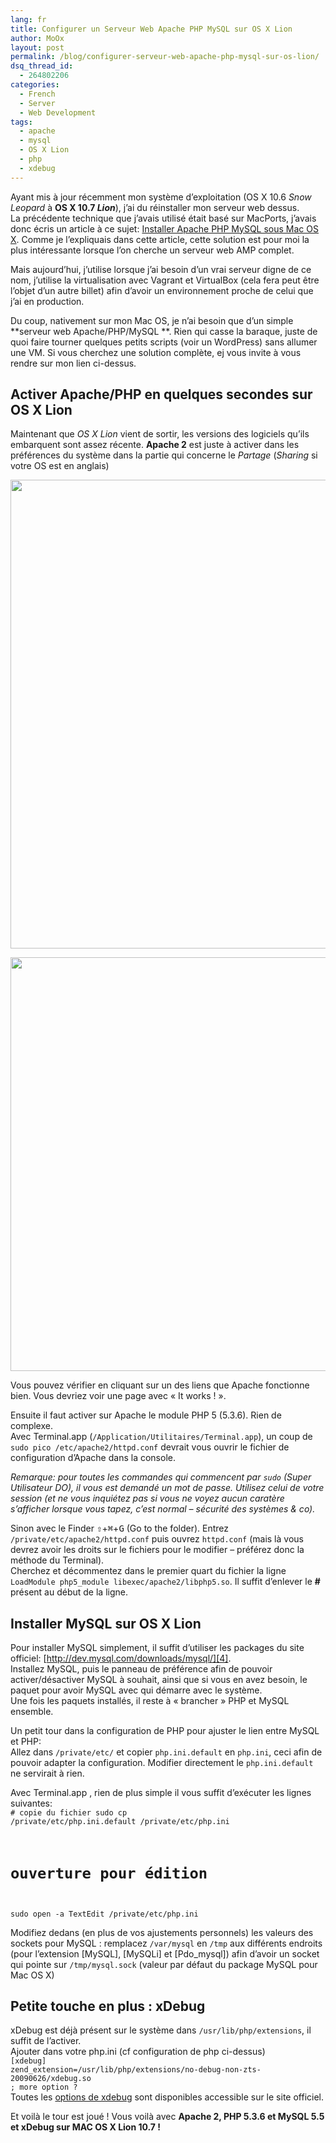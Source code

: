 ```yaml
---
lang: fr
title: Configurer un Serveur Web Apache PHP MySQL sur OS X Lion
author: MoOx
layout: post
permalink: /blog/configurer-serveur-web-apache-php-mysql-sur-os-lion/
dsq_thread_id:
  - 264802206
categories:
  - French
  - Server
  - Web Development
tags:
  - apache
  - mysql
  - OS X Lion
  - php
  - xdebug
---
```

Ayant mis à jour récemment mon système d’exploitation (OS X 10.6 *Snow Leopard* à **OS X 10.7 *Lion***), j’ai du réinstaller mon serveur web dessus.  
La précédente technique que j’avais utilisé était basé sur MacPorts, j’avais donc écris un article à ce sujet: [Installer Apache PHP MySQL sous Mac OS X][1]. Comme je l’expliquais dans cette article, cette solution est pour moi la plus intéressante lorsque l’on cherche un serveur web AMP complet.<!--more-->

  
Mais aujourd’hui, j’utilise lorsque j’ai besoin d’un vrai serveur digne de ce nom, j’utilise la virtualisation avec Vagrant et VirtualBox (cela fera peut être l’objet d’un autre billet) afin d’avoir un environnement proche de celui que j’ai en production.

Du coup, nativement sur mon Mac OS, je n’ai besoin que d’un simple **serveur web Apache/PHP/MySQL **. Rien qui casse la baraque, juste de quoi faire tourner quelques petits scripts (voir un WordPress) sans allumer une VM. Si vous cherchez une solution complète, ej vous invite à vous rendre sur mon lien ci-dessus.

## Activer Apache/PHP en quelques secondes sur OS X Lion

Maintenant que *OS X Lion* vient de sortir, les versions des logiciels qu’ils embarquent sont assez récente. **Apache 2** est juste à activer dans les préférences du système dans la partie qui concerne le *Partage* (*Sharing* si votre OS est en anglais)

[<img src="{{site.baseurl}}/medias/2011/07/OS-X-Lion-System-Preferences-Sharing.png" alt="" title="OS-X-Lion--System-Preferences--Sharing" width="782" height="750" class="alignright size-full wp-image-95" />][2]

[<img src="{{site.baseurl}}/medias/2011/07/OS-X-Lion-System-Preferences-Sharing-Web-Sharing.png" alt="" title="OS-X-Lion--System-Preferences--Sharing--Web-Sharing" width="782" height="662" class="alignright size-full wp-image-96" />][3]

Vous pouvez vérifier en cliquant sur un des liens que Apache fonctionne bien. Vous devriez voir une page avec « It works ! ».

Ensuite il faut activer sur Apache le module PHP 5 (5.3.6). Rien de complexe.  
Avec Terminal.app (`/Application/Utilitaires/Terminal.app`), un coup de `sudo pico /etc/apache2/httpd.conf` devrait vous ouvrir le fichier de configuration d’Apache dans la console.

*Remarque: pour toutes les commandes qui commencent par `sudo` (Super Utilisateur DO), il vous est demandé un mot de passe. Utilisez celui de votre session (et ne vous inquiétez pas si vous ne voyez aucun caratère s’afficher lorsque vous tapez, c’est normal – sécurité des systèmes & co).*

Sinon avec le Finder <kbd>⇧</kbd>+<kbd>⌘</kbd>+<kbd>G</kbd> (Go to the folder). Entrez `/private/etc/apache2/httpd.conf` puis ouvrez `httpd.conf` (mais là vous devrez avoir les droits sur le fichiers pour le modifier – préférez donc la méthode du Terminal).  
Cherchez et décommentez dans le premier quart du fichier la ligne `LoadModule php5_module libexec/apache2/libphp5.so`. Il suffit d’enlever le **#** présent au début de la ligne.

## Installer MySQL sur OS X Lion

Pour installer MySQL simplement, il suffit d’utiliser les packages du site officiel: [http://dev.mysql.com/downloads/mysql/][4].  
Installez MySQL, puis le panneau de préférence afin de pouvoir activer/désactiver MySQL à souhait, ainsi que si vous en avez besoin, le paquet pour avoir MySQL avec qui démarre avec le système.  
Une fois les paquets installés, il reste à « brancher » PHP et MySQL ensemble.

Un petit tour dans la configuration de PHP pour ajuster le lien entre MySQL et PHP:  
Allez dans `/private/etc/` et copier `php.ini.default` en `php.ini`, ceci afin de pouvoir adapter la configuration. Modifier directement le `php.ini.default` ne servirait à rien.

Avec Terminal.app , rien de plus simple il vous suffit d’exécuter les lignes suivantes:  
<code class="block"># copie du fichier
sudo cp /private/etc/php.ini.default /private/etc/php.ini
# ouverture pour édition
sudo open -a TextEdit /private/etc/php.ini</code>

Modifiez dedans (en plus de vos ajustements personnels) les valeurs des sockets pour MySQL : remplacez `/var/mysql` en `/tmp` aux différents endroits (pour l’extension [MySQL], [MySQLi] et [Pdo_mysql]) afin d’avoir un socket qui pointe sur `/tmp/mysql.sock` (valeur par défaut du package MySQL pour Mac OS X)

## Petite touche en plus : xDebug

xDebug est déjà présent sur le système dans `/usr/lib/php/extensions`, il suffit de l’activer.  
Ajouter dans votre php.ini (cf configuration de php ci-dessus)  
<code class="block">[xdebug]
zend_extension=/usr/lib/php/extensions/no-debug-non-zts-20090626/xdebug.so
; more option ?</code>  
Toutes les [options de xdebug][5] sont disponibles accessible sur le site officiel.

Et voilà le tour est joué ! Vous voilà avec **Apache 2, PHP 5.3.6 et MySQL 5.5 et xDebug sur MAC OS X Lion 10.7 !**

 [1]: http://moox.fr/blog/installer-serveur-web-apache-php-mysql-mac-os-x-macports/
 [2]: {{site.baseurl}}/medias/2011/07/OS-X-Lion-System-Preferences-Sharing.png
 [3]: {{site.baseurl}}/medias/2011/07/OS-X-Lion-System-Preferences-Sharing-Web-Sharing.png
 [4]: http://dev.mysql.com/downloads/mysql/ "http://dev.mysql.com/downloads/mysql/"
 [5]: http://xdebug.org/docs/all_settings
